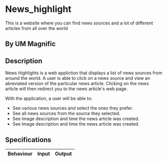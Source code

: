 # News_highlight
This is a website where you can find news sources and a lot of different articles from all over the world
## By UM Magnific

## Description

News Highlights is a web appliction that displays a list of news sources from around the world. A user is able to click on a news source and view an abreviated version of the particular news article. Clicking on the news article will then redirect you to the news article's web page.

With the application, a user will be able to:
* See various news sources and select the ones they prefer.
* See all news sources from the source they selected.
* See Image description and time the news article was created.
* See Image description and time the news article was created.


## Specifications

| Behaviour | Input | Output |
| :---------------- | :---------------: | ------------------: |
